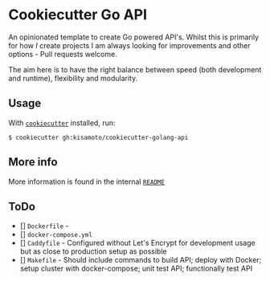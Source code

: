 # Cookiecutter Go API

An opinionated template to create Go powered API's. Whilst this is primarily
for how _I_ create projects I am always looking for improvements and other 
options - Pull requests welcome. 

The aim here is to have the right balance between speed (both development
 and runtime), flexibility and modularity. 

## Usage

With [`cookiecutter`](https://github.com/audreyr/cookiecutter) installed, run:

```
$ cookiecutter gh:kisamoto/cookiecutter-golang-api
```

## More info

More information is found in the internal [`README`]({{cookiecutter.project_slug/README.md}})

## ToDo

- [] `Dockerfile` - 
- [] `docker-compose.yml`
- [] `Caddyfile` - Configured without Let's Encrypt for development usage but as close to production setup as possible
- [] `Makefile` - Should include commands to build API; deploy with Docker; setup cluster with docker-compose; unit test API; functionally test API
